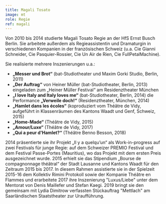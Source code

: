 ```yaml
---
title: Magali Tosato
image: mt
role: Regie
ref: magali
---
```


Von 2010 bis 2014 studierte Magali Tosato Regie an der HfS Ernst Busch Berlin. Sie arbeitete außerdem als Regieassistentin und Dramaturgin in verschiedenen Kompanien in der französischen Schweiz (u.a. Cie Gianni Schneider, Cie Pasquier-Rossier, Cie Un Air de Rien, Cie FullPetalMachine).

Sie realisierte mehrere Inszenierungen u.a.:
- **„Messer und Brot“** (bat-Studiotheater und Maxim Gorki Studio, Berlin, 2011)
- **„Der Auftrag“** von Heiner Müller (bat-Studiotheater, Berlin, 2013) eingeladen zum „Heiner Müller Festival“ am Residenztheater München
- **„I love Italy and Italy loves me“** (bat-Studiotheater, Berlin, 2014)
  die Performance **„Verweile doch!“** (Residenztheater, München, 2014)
- **„Hamlet dans les écoles“** (koproduziert vom Théâtre de Vidy, aufgeführt in Klassenräumen des Kantons Waadt und Genf, Schweiz, 2015)
- **„Home-Made“** (Théâtre de Vidy, 2015)
- **„Amour/Luxe“** (Théâtre de Vidy, 2017)
- **„Qui a peur d'Hamlet?“** (Théâtre Benno Besson, 2018)

2014 präsentierte sie ihr Projekt „Il y a quelqu’un“ als Work-in-progress auf zwei Festivals für junge Regie: auf dem Schweizer PREMIO Festival und dem Festival Passe-Portes (Mauritius), wo das Projekt mit dem ersten Preis ausgezeichnet wurde.
2015 erhielt sie das Stipendium „Bourse de compagnonnage théâtral“ der Stadt Lausanne und Kantons Waadt für den Zeitraum 2015 bis 2017. In diesem Rahmen assistierte sie in der Spielzeit 2015-16 dem Kollektiv Rimini Protokoll sowie der Kompanie Théâtre en Flammes und erarbeitete 2017 ihre Inszenierung "Luxus/Liebe" unter dem Mentorat von Denis Maillefer und Stefan Kaegi. 2019 bringt sie den gemeinsam mit Lydia Dimitrow verfassten Stückauftrag "Mettlach" am Saarländischen Staatstheater zur Uraufführung.
